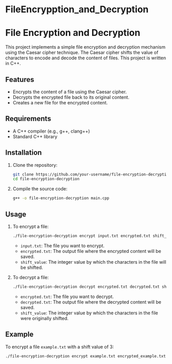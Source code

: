 # FileEncrypption_and_Decryption
# File Encryption and Decryption

This project implements a simple file encryption and decryption mechanism using the Caesar cipher technique. The Caesar cipher shifts the value of characters to encode and decode the content of files. This project is written in C++.

## Features

- Encrypts the content of a file using the Caesar cipher.
- Decrypts the encrypted file back to its original content.
- Creates a new file for the encrypted content.

## Requirements

- A C++ compiler (e.g., g++, clang++)
- Standard C++ library

## Installation

1. Clone the repository:
    ```bash
    git clone https://github.com/your-username/file-encryption-decryption.git
    cd file-encryption-decryption
    ```

2. Compile the source code:
    ```bash
    g++ -o file-encryption-decryption main.cpp
    ```

## Usage

1. To encrypt a file:
    ```bash
    ./file-encryption-decryption encrypt input.txt encrypted.txt shift_value
    ```
    - `input.txt`: The file you want to encrypt.
    - `encrypted.txt`: The output file where the encrypted content will be saved.
    - `shift_value`: The integer value by which the characters in the file will be shifted.

2. To decrypt a file:
    ```bash
    ./file-encryption-decryption decrypt encrypted.txt decrypted.txt shift_value
    ```
    - `encrypted.txt`: The file you want to decrypt.
    - `decrypted.txt`: The output file where the decrypted content will be saved.
    - `shift_value`: The integer value by which the characters in the file were originally shifted.

## Example

To encrypt a file `example.txt` with a shift value of 3:
```bash
./file-encryption-decryption encrypt example.txt encrypted_example.txt 3

